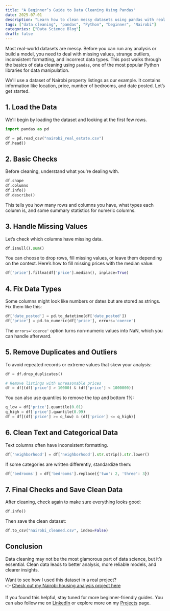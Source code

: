 ```yaml
---
title: "A Beginner’s Guide to Data Cleaning Using Pandas"
date: 2025-07-01
description: "Learn how to clean messy datasets using pandas with real examples from a Nairobi real estate dataset."
tags: ["data cleaning", "pandas", "Python", "beginner", "Nairobi"]
categories: ["Data Science Blog"]
draft: false
---
```


Most real-world datasets are messy. Before you can run any analysis or build a model, you need to deal with missing values, strange outliers, inconsistent formatting, and incorrect data types. This post walks through the basics of data cleaning using `pandas`, one of the most popular Python libraries for data manipulation.

We'll use a dataset of Nairobi property listings as our example. It contains information like location, price, number of bedrooms, and date posted. Let’s get started.

## 1. Load the Data

We'll begin by loading the dataset and looking at the first few rows.

```python
import pandas as pd

df = pd.read_csv("nairobi_real_estate.csv")
df.head()
```

## 2. Basic Checks

Before cleaning, understand what you're dealing with.

```python
df.shape
df.columns
df.info()
df.describe()
```

This tells you how many rows and columns you have, what types each column is, and some summary statistics for numeric columns.

## 3. Handle Missing Values

Let’s check which columns have missing data.

```python
df.isnull().sum()
```

You can choose to drop rows, fill missing values, or leave them depending on the context. Here’s how to fill missing prices with the median value:

```python
df['price'].fillna(df['price'].median(), inplace=True)
```

## 4. Fix Data Types

Some columns might look like numbers or dates but are stored as strings. Fix them like this:

```python
df['date_posted'] = pd.to_datetime(df['date_posted'])
df['price'] = pd.to_numeric(df['price'], errors='coerce')
```

The `errors='coerce'` option turns non-numeric values into NaN, which you can handle afterward.

## 5. Remove Duplicates and Outliers

To avoid repeated records or extreme values that skew your analysis:

```python
df = df.drop_duplicates()

# Remove listings with unreasonable prices
df = df[(df['price'] > 10000) & (df['price'] < 1000000)]
```

You can also use quantiles to remove the top and bottom 1%:

```python
q_low = df['price'].quantile(0.01)
q_high = df['price'].quantile(0.99)
df = df[(df['price'] >= q_low) & (df['price'] <= q_high)]
```

## 6. Clean Text and Categorical Data

Text columns often have inconsistent formatting.

```python
df['neighborhood'] = df['neighborhood'].str.strip().str.lower()
```

If some categories are written differently, standardize them:

```python
df['bedrooms'] = df['bedrooms'].replace({'two': 2, 'three': 3})
```

## 7. Final Checks and Save Clean Data

After cleaning, check again to make sure everything looks good:

```python
df.info()
```

Then save the clean dataset:

```python
df.to_csv("nairobi_cleaned.csv", index=False)
```

## Conclusion

Data cleaning may not be the most glamorous part of data science, but it’s essential. Clean data leads to better analysis, more reliable models, and clearer insights.

Want to see how I used this dataset in a real project?  
👉 [Check out my Nairobi housing analysis project here](/projects/nairobi-real-estate)

If you found this helpful, stay tuned for more beginner-friendly guides. You can also follow me on [LinkedIn](https://www.linkedin.com/in/brian-mwaura1/) or explore more on my [Projects](/projects) page.

